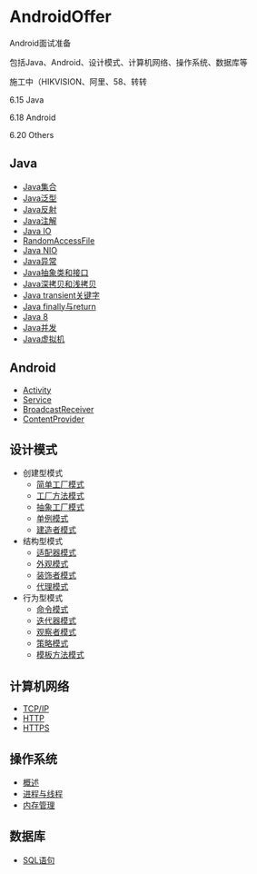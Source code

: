 # AndroidOffer

Android面试准备

包括Java、Android、设计模式、计算机网络、操作系统、数据库等

施工中（HIKVISION、阿里、58、转转

6.15 Java

6.18 Android

6.20 Others

## Java

- [Java集合](https://github.com/ErisRolo/AndroidOffer/blob/master/Java/Java集合.md)
- [Java泛型](https://github.com/ErisRolo/AndroidOffer/blob/master/Java/Java泛型.md)
- [Java反射](https://github.com/ErisRolo/AndroidOffer/blob/master/Java/Java反射.md)
- [Java注解](https://github.com/ErisRolo/AndroidOffer/blob/master/Java/Java注解.md)
- [Java IO](https://github.com/ErisRolo/AndroidOffer/blob/master/Java/Java%20IO.md)
- [RandomAccessFile](https://github.com/ErisRolo/AndroidOffer/blob/master/Java/RandomAccessFile.md)
- [Java NIO](https://github.com/ErisRolo/AndroidOffer/blob/master/Java/Java%20NIO.md)
- [Java异常](https://github.com/ErisRolo/AndroidOffer/blob/master/Java/Java异常.md)
- [Java抽象类和接口](https://github.com/ErisRolo/AndroidOffer/blob/master/Java/Java抽象类和接口.md)
- [Java深拷贝和浅拷贝](https://github.com/ErisRolo/AndroidOffer/blob/master/Java/Java深拷贝和浅拷贝.md)
- [Java transient关键字](https://github.com/ErisRolo/AndroidOffer/blob/master/Java/Java%20transient.md)
- [Java finally与return](https://github.com/ErisRolo/AndroidOffer/blob/master/Java/Java%20finally与return.md)
- [Java 8](https://github.com/ErisRolo/AndroidOffer/blob/master/Java/Java%208.md)
- [Java并发](https://github.com/ErisRolo/AndroidOffer/blob/master/Java/Java并发.md)
- [Java虚拟机](https://github.com/ErisRolo/AndroidOffer/blob/master/Java/Java虚拟机.md)

## Android

- [Activity](https://github.com/ErisRolo/PAT/blob/master/PAT%20常用模板总结/map.md)
- [Service](https://github.com/ErisRolo/PAT/blob/master/PAT%20常用模板总结/map.md)
- [BroadcastReceiver](https://github.com/ErisRolo/PAT/blob/master/PAT%20常用模板总结/map.md)
- [ContentProvider](https://github.com/ErisRolo/PAT/blob/master/PAT%20常用模板总结/map.md)

## 设计模式

- 创建型模式
  - [简单工厂模式](https://github.com/ErisRolo/PAT/blob/master/PAT%20常用模板总结/map.md)
  - [工厂方法模式](https://github.com/ErisRolo/PAT/blob/master/PAT%20常用模板总结/map.md)
  - [抽象工厂模式](https://github.com/ErisRolo/PAT/blob/master/PAT%20常用模板总结/map.md)
  - [单例模式](https://github.com/ErisRolo/PAT/blob/master/PAT%20常用模板总结/map.md)
  - [建造者模式](https://github.com/ErisRolo/PAT/blob/master/PAT%20常用模板总结/map.md)
- 结构型模式
  - [适配器模式](https://github.com/ErisRolo/PAT/blob/master/PAT%20常用模板总结/map.md)
  - [外观模式](https://github.com/ErisRolo/PAT/blob/master/PAT%20常用模板总结/map.md)
  - [装饰者模式](https://github.com/ErisRolo/PAT/blob/master/PAT%20常用模板总结/map.md)
  - [代理模式](https://github.com/ErisRolo/PAT/blob/master/PAT%20常用模板总结/map.md)
- 行为型模式
  - [命令模式](https://github.com/ErisRolo/PAT/blob/master/PAT%20常用模板总结/map.md)
  - [迭代器模式](https://github.com/ErisRolo/PAT/blob/master/PAT%20常用模板总结/map.md)
  - [观察者模式](https://github.com/ErisRolo/PAT/blob/master/PAT%20常用模板总结/map.md)
  - [策略模式](https://github.com/ErisRolo/PAT/blob/master/PAT%20常用模板总结/map.md)
  - [模板方法模式](https://github.com/ErisRolo/PAT/blob/master/PAT%20常用模板总结/map.md)
  
## 计算机网络

- [TCP/IP](https://github.com/ErisRolo/PAT/blob/master/PAT%20常用模板总结/map.md)
- [HTTP](https://github.com/ErisRolo/PAT/blob/master/PAT%20常用模板总结/map.md)
- [HTTPS](https://github.com/ErisRolo/PAT/blob/master/PAT%20常用模板总结/map.md)
  
## 操作系统

- [概述](https://github.com/ErisRolo/PAT/blob/master/PAT%20常用模板总结/map.md)
- [进程与线程](https://github.com/ErisRolo/PAT/blob/master/PAT%20常用模板总结/map.md)
- [内存管理](https://github.com/ErisRolo/PAT/blob/master/PAT%20常用模板总结/map.md)

## 数据库

- [SQL语句](https://github.com/ErisRolo/PAT/blob/master/PAT%20常用模板总结/map.md)

